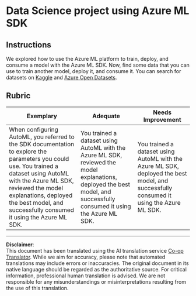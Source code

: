 <!--
CO_OP_TRANSLATOR_METADATA:
{
  "original_hash": "386efdbc19786951341f6956247ee990",
  "translation_date": "2025-08-31T10:57:04+00:00",
  "source_file": "5-Data-Science-In-Cloud/19-Azure/assignment.md",
  "language_code": "en"
}
-->
# Data Science project using Azure ML SDK

## Instructions

We explored how to use the Azure ML platform to train, deploy, and consume a model with the Azure ML SDK. Now, find some data that you can use to train another model, deploy it, and consume it. You can search for datasets on [Kaggle](https://kaggle.com) and [Azure Open Datasets](https://azure.microsoft.com/services/open-datasets/catalog?WT.mc_id=academic-77958-bethanycheum&ocid=AID3041109).

## Rubric

| Exemplary | Adequate | Needs Improvement |
|-----------|----------|-------------------|
|When configuring AutoML, you referred to the SDK documentation to explore the parameters you could use. You trained a dataset using AutoML with the Azure ML SDK, reviewed the model explanations, deployed the best model, and successfully consumed it using the Azure ML SDK. | You trained a dataset using AutoML with the Azure ML SDK, reviewed the model explanations, deployed the best model, and successfully consumed it using the Azure ML SDK. | You trained a dataset using AutoML with the Azure ML SDK, deployed the best model, and successfully consumed it using the Azure ML SDK. |

---

**Disclaimer**:  
This document has been translated using the AI translation service [Co-op Translator](https://github.com/Azure/co-op-translator). While we aim for accuracy, please note that automated translations may include errors or inaccuracies. The original document in its native language should be regarded as the authoritative source. For critical information, professional human translation is advised. We are not responsible for any misunderstandings or misinterpretations resulting from the use of this translation.